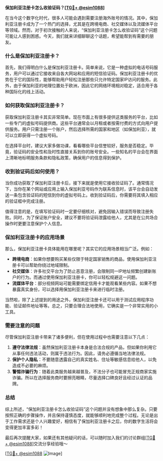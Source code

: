 **保加利亚注册卡怎么收验证码？[[TG💪+ @esim1088](https://t.me/s/esim1088)]**

在当今这个数字化时代，很多人可能会遇到需要注册海外账号的情况。其中，保加利亚注册卡成为了一个热门的选择，尤其是在跨境电商、社交媒体以及流媒体平台等领域。然而，对于初次接触的人来说，“保加利亚注册卡怎么收验证码”这个问题可能让人感到困惑。今天，我们就来详细聊聊这个话题，希望能帮到有需要的朋友。

### 什么是保加利亚注册卡？

首先，我们得明白什么是保加利亚注册卡。简单来说，它是一种虚拟的电话号码服务，用户可以通过它接收来自各大网站和应用的短信验证码。保加利亚注册卡的优势在于它的国际性，能够帮助用户轻松注册那些只允许特定国家IP访问的服务。此外，由于保加利亚的地理位置处于欧洲，因此它的网络环境相对稳定，适合用于各种国际化的线上活动。

### 如何获取保加利亚注册卡？

获取保加利亚注册卡其实非常简单。现在市面上有很多提供这类服务的平台，比如一些专门的虚拟号码提供商。这些平台通常会以月租或者按需付费的方式向用户提供服务。用户只需注册一个账户，然后选择所需的国家和地区（如保加利亚），就可以立即获得一个虚拟号码。

在选择平台时，建议大家多做功课，看看哪些平台信誉较好，服务是否稳定。毕竟，验证码的安全性和及时性直接关系到你的账号安全。一些知名的平台会在界面上清晰地标明服务条款和隐私政策，确保用户的信息得到保护。

### 收到验证码后如何使用？

当你成功获取了保加利亚注册卡后，接下来就是使用它接收验证码了。通常情况下，当你在某个网站或应用上输入保加利亚号码作为联系信息时，该平台会自动发送一条包含验证码的短信到你的虚拟号码上。收到验证码后，你需要将其填入相应的验证框中完成注册。

值得注意的是，在填写验证码时一定要仔细核对，避免因输入错误而导致注册失败。同时，为了保证账户安全，建议不要将验证码泄露给他人，尤其是在公共场合操作时更要注意保护个人信息。

### 保加利亚注册卡的应用场景

那么，保加利亚注册卡具体能用在哪里呢？其实它的应用场景相当广泛。例如：

- **跨境电商**：如果你想要购买某些仅限于特定国家销售的商品，使用保加利亚注册卡可以帮助你绕过地域限制。
- **社交媒体**：许多社交平台为了防止恶意注册，会限制同一IP地址频繁创建新账户的行为。而通过使用保加利亚注册卡，你可以轻松规避这一问题。
- **流媒体平台**：部分视频网站可能需要绑定信用卡才能观看某些内容。如果不想暴露真实身份，可以选择用保加利亚注册卡来进行临时注册。

当然啦，除了上述提到的用途之外，保加利亚注册卡还可以用于测试应用程序功能、验证邮件地址等等。总之，只要合理合法地使用，它确实是一个非常实用的小工具。

### 需要注意的问题

尽管保加利亚注册卡带来了诸多便利，但在使用过程中也需要注意以下几点：

1. **遵守法律法规**：虽然保加利亚注册卡本身是合法合规的产品，但如果你利用它从事任何违法活动，则属于违法行为。因此，请务必遵循当地法律法规。
2. **保护个人隐私**：不要随意透露自己的真实姓名、住址等敏感信息给他人，以免造成不必要的麻烦。
3. **警惕诈骗行为**：随着此类服务越来越普及，不法分子也可能冒充正规商家实施诈骗。所以在选择服务商时要擦亮眼睛，尽量选择口碑良好且经过认证的品牌。

### 总结

综上所述，“保加利亚注册卡怎么收验证码”这个问题并没有想象中那么复杂。只要按照正确的步骤操作，并且保持谨慎态度，就能够顺利地完成整个过程。无论是出于工作需求还是个人兴趣爱好，相信有了保加利亚注册卡之后，你的数字生活将会变得更加丰富多彩！

最后再次提醒大家，如果还有其他疑问的话，可以随时加入我们的讨论群组[[TG💪+ @esim1088](https://t.me/s/esim1088)]交流分享经验哦～ 

[[TG💪+ @esim1088](https://t.me/s/esim1088) ![Image](https://i.postimg.cc/4NQfJmqS/Snipaste-2025-05-13-00-14-12.png)]